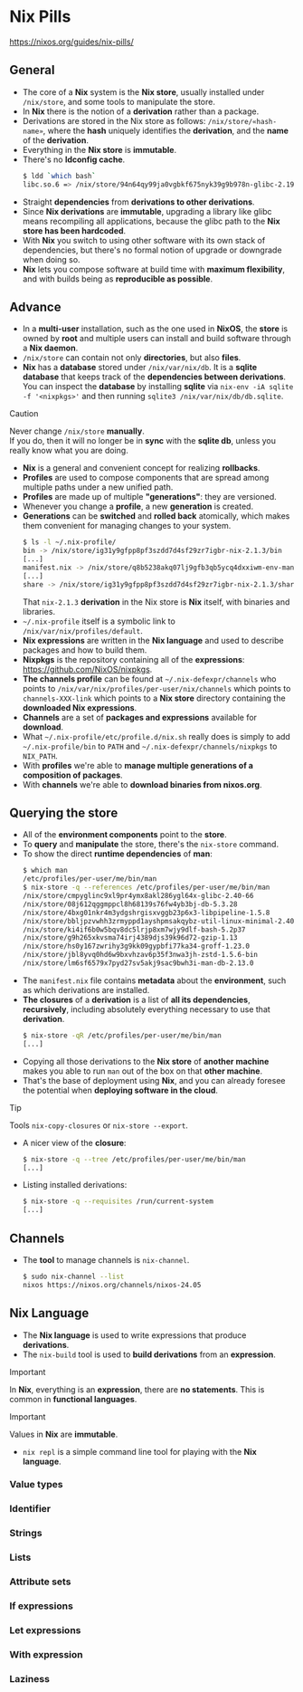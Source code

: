 # Nix Pills

https://nixos.org/guides/nix-pills/

## General

- The core of a **Nix** system is the **Nix store**, usually installed under `/nix/store`, and some tools to manipulate the store.
- In **Nix** there is the notion of a **derivation** rather than a package.
- Derivations are stored in the Nix store as follows: `/nix/store/«hash-name»`, where the **hash** uniquely identifies the **derivation**, and the **name** of the **derivation**.
- Everything in the **Nix store** is **immutable**.
- There's no **ldconfig cache**.
  ```sh
  $ ldd `which bash`
  libc.so.6 => /nix/store/94n64qy99ja0vgbkf675nyk39g9b978n-glibc-2.19/lib/libc.so.6 (0x00007f0248cce000)
  ```
- Straight **dependencies** from **derivations to other derivations**.
- Since **Nix derivations** are **immutable**, upgrading a library like glibc means recompiling all applications, because the glibc path to the **Nix store has been hardcoded**.
- With **Nix** you switch to using other software with its own stack of dependencies, but there's no formal notion of upgrade or downgrade when doing so.
- **Nix** lets you compose software at build time with **maximum flexibility**, and with builds being as **reproducible as possible**.

## Advance

- In a **multi-user** installation, such as the one used in **NixOS**, the **store** is owned by **root** and multiple users can install and build software through a **Nix daemon**.
- `/nix/store` can contain not only **directories**, but also **files**.
- **Nix** has a **database** stored under `/nix/var/nix/db`. It is a **sqlite database** that keeps track of the **dependencies between derivations**.\
  You can inspect the **database** by installing **sqlite** via `nix-env -iA sqlite -f '<nixpkgs>'` and then running `sqlite3 /nix/var/nix/db/db.sqlite`.

> [!CAUTION]
> Never change `/nix/store` **manually**.\
> If you do, then it will no longer be in **sync** with the **sqlite db**, unless you really know what you are doing.

- **Nix** is a general and convenient concept for realizing **rollbacks**.
- **Profiles** are used to compose components that are spread among multiple paths under a new unified path.
- **Profiles** are made up of multiple **"generations"**: they are versioned.
- Whenever you change a **profile**, a new **generation** is created.
- **Generations** can be **switched** and **rolled back** atomically, which makes them convenient for managing changes to your system.
  ```sh
  $ ls -l ~/.nix-profile/
  bin -> /nix/store/ig31y9gfpp8pf3szdd7d4sf29zr7igbr-nix-2.1.3/bin
  [...]
  manifest.nix -> /nix/store/q8b5238akq07lj9gfb3qb5ycq4dxxiwm-env-manifest.nix
  [...]
  share -> /nix/store/ig31y9gfpp8pf3szdd7d4sf29zr7igbr-nix-2.1.3/share
  ```
  That `nix-2.1.3` **derivation** in the Nix store is **Nix** itself, with binaries and libraries.
- `~/.nix-profile` itself is a symbolic link to `/nix/var/nix/profiles/default`.
- **Nix expressions** are written in the **Nix language** and used to describe packages and how to build them.
- **Nixpkgs** is the repository containing all of the **expressions**: https://github.com/NixOS/nixpkgs.
- **The channels profile** can be found at `~/.nix-defexpr/channels` who points to `/nix/var/nix/profiles/per-user/nix/channels` which points to `channels-XXX-link` which points to a **Nix store** directory containing the **downloaded Nix expressions**.
- **Channels** are a set of **packages and expressions** available for **download**.
- What `~/.nix-profile/etc/profile.d/nix.sh` really does is simply to add `~/.nix-profile/bin` to `PATH` and `~/.nix-defexpr/channels/nixpkgs` to `NIX_PATH`.
- With **profiles** we're able to **manage multiple generations of a composition of packages**.
- With **channels** we're able to **download binaries from nixos.org**.

## Querying the store

- All of the **environment components** point to the **store**.
- To **query** and **manipulate** the store, there's the `nix-store` command.
- To show the direct **runtime dependencies** of **man**:
  ```sh
  $ which man
  /etc/profiles/per-user/me/bin/man
  $ nix-store -q --references /etc/profiles/per-user/me/bin/man
  /nix/store/cmpyglinc9xl9pr4ymx8akl286ygl64x-glibc-2.40-66
  /nix/store/08j612qggmppcl8h68139s76fw4yb3bj-db-5.3.28
  /nix/store/4bxg01nkr4m3ydgshrgisxvggb23p6x3-libpipeline-1.5.8
  /nix/store/bbljpzvwhh3zrmyppd1ayshpmsakqybz-util-linux-minimal-2.40.4-bin
  /nix/store/ki4if6b0w5bqv8dc5lrjp8xm7wjy9dlf-bash-5.2p37
  /nix/store/g9h265xkvsma74irj4389djs39k96d72-gzip-1.13
  /nix/store/hs0y167zwrihy3g9kk09gypbfi77ka34-groff-1.23.0
  /nix/store/jbl8yvq0hd6w9bxvhzav6p35f3nwa3jh-zstd-1.5.6-bin
  /nix/store/lm6sf6579x7pyd27sv5akj9sac9bwh3i-man-db-2.13.0
  ```
- The `manifest.nix` file contains **metadata** about the **environment**, such as which derivations are installed.
- **The closures** of a **derivation** is a list of **all its dependencies**, **recursively**, including absolutely everything necessary to use that **derivation**.
  ```sh
  $ nix-store -qR /etc/profiles/per-user/me/bin/man
  [...]
  ```
- Copying all those derivations to the **Nix store** of **another machine** makes you able to run `man` out of the box on that **other machine**.
- That's the base of deployment using **Nix**, and you can already foresee the potential when **deploying software in the cloud**.

> [!TIP]
> Tools `nix-copy-closures` or `nix-store --export`.

- A nicer view of the **closure**:
  ```sh
  $ nix-store -q --tree /etc/profiles/per-user/me/bin/man
  [...]
  ```
- Listing installed derivations:
  ```sh
  $ nix-store -q --requisites /run/current-system
  [...]
  ```

## Channels

- The **tool** to manage channels is `nix-channel`.
  ```sh
  $ sudo nix-channel --list
  nixos https://nixos.org/channels/nixos-24.05
  ```

## Nix Language

- The **Nix language** is used to write expressions that produce **derivations**.
- The `nix-build` tool is used to **build derivations** from an **expression**.

> [!IMPORTANT]
> In **Nix**, everything is an **expression**, there are **no statements**.
> This is common in **functional languages**.

> [!IMPORTANT]
> Values in **Nix** are **immutable**.

- `nix repl` is a simple command line tool for playing with the **Nix language**.

### Value types

### Identifier

### Strings

### Lists

### Attribute sets

### If expressions

### Let expressions

### With expression

### Laziness
